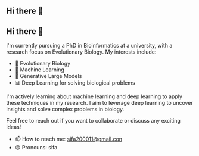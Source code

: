 ## Hi there 👋

<!--
**s1fa/s1fa** is a ✨ _special_ ✨ repository because its `README.md` (this file) appears on your GitHub profile.

Here are some ideas to get you started:

- 🔭 I’m currently working on ...
- 🌱 I’m currently learning ...
- 👯 I’m looking to collaborate on ...
- 🤔 I’m looking for help with ...
- 💬 Ask me about ...
- 📫 How to reach me: ...
- 😄 Pronouns: ...
- ⚡ Fun fact: ...
-->
## Hi there 👋

I'm currently pursuing a PhD in Bioinformatics at a university, with a research focus on Evolutionary Biology. My interests include:

- 🔬 Evolutionary Biology
- 🤖 Machine Learning
- 🧠 Generative Large Models
- 📊 Deep Learning for solving biological problems

I'm actively learning about machine learning and deep learning to apply these techniques in my research. I aim to leverage deep learning to uncover insights and solve complex problems in biology.

Feel free to reach out if you want to collaborate or discuss any exciting ideas!

- 📫 How to reach me: sifa200011@gmail.con
- 😄 Pronouns: sifa
